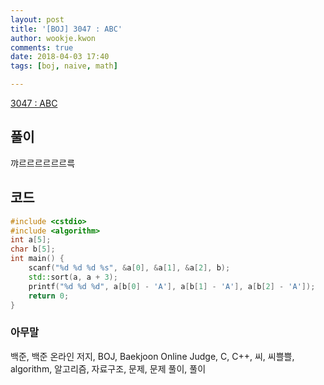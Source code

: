 ```yaml
---
layout: post
title: '[BOJ] 3047 : ABC'
author: wookje.kwon
comments: true
date: 2018-04-03 17:40
tags: [boj, naive, math]

---
```


[3047 : ABC](https://www.acmicpc.net/problem/3047)

## 풀이

꺄르르르르르르륵

## 코드

```cpp
#include <cstdio>
#include <algorithm>
int a[5];
char b[5];
int main() {
    scanf("%d %d %d %s", &a[0], &a[1], &a[2], b);
    std::sort(a, a + 3);
    printf("%d %d %d", a[b[0] - 'A'], a[b[1] - 'A'], a[b[2] - 'A']);
    return 0;
}
```

### 아무말  
백준, 백준 온라인 저지, BOJ, Baekjoon Online Judge, C, C++, 씨, 씨쁠쁠, algorithm, 알고리즘, 자료구조, 문제, 문제 풀이, 풀이
